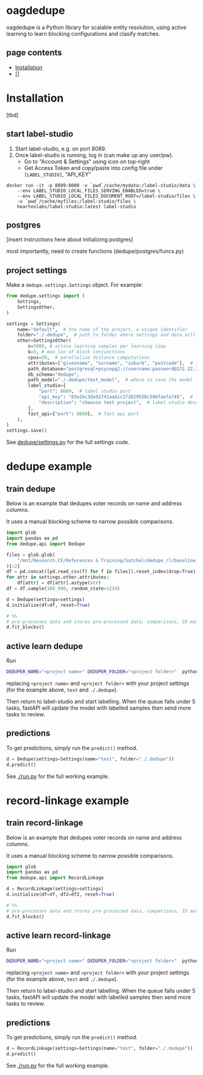 # oagdedupe  

oagdedupe is a Python library for scalable entity resolution, using active 
learning to learn blocking configurations and clasify matches. 

## page contents
- [Installation](#installation)
- []


# Installation<a name="#installation"></a>

[tbd]

## start label-studio<a name="#label-studio"></a>

1. Start label-studio, e.g. on port 8089.
2. Once label-studio is running, log in (can make up any user/pw).
    - Go to "Account & Settings" using icon on top-right
    - Get Access Token and copy/paste into config file under `[LABEL_STUDIO]`, "API_KEY"

```
docker run -it -p 8089:8080 -v `pwd`/cache/mydata:/label-studio/data \
	--env LABEL_STUDIO_LOCAL_FILES_SERVING_ENABLED=true \
	--env LABEL_STUDIO_LOCAL_FILES_DOCUMENT_ROOT=/label-studio/files \
	-v `pwd`/cache/myfiles:/label-studio/files \
	heartexlabs/label-studio:latest label-studio
```

## postgres<a name="#postgres"></a>

[insert instructions here about initializing postgres]

most importantly, need to create functions (dedupe/postgres/funcs.py)

## project settings<a name="#project-settings"></a>

Make a `dedupe.settings.Settings` object. For example:
```py
from dedupe.settings import (
    Settings,
    SettingsOther,
)

settings = Settings(
    name="default",  # the name of the project, a unique identifier
    folder="./.dedupe",  # path to folder where settings and data will be saved
    other=SettingsOther(
        n=5000, # active-learning samples per learning loop
        k=3, # max_len of block conjunctions
        cpus=20,  # parallelize distance computations
        attributes=["givenname", "surname", "suburb", "postcode"],  # list of entity attribute names
        path_database="postgresql+psycopg2://username:password@172.22.39.26:8000/db",  # where to save the sqlite database holding intermediate data
        db_schema="dedupe",
        path_model="./.dedupe/test_model",  # where to save the model
        label_studio={
            "port": 8089,  # label studio port
            "api_key": "83e2bc3da92741aa41c272829558c596faefa745",  # label studio port
            "description": "chansoo test project",  # label studio description of project
        },
        fast_api={"port": 8090},  # fast api port
    ),
)
settings.save()
```
See [dedupe/settings.py](./dedupe/settings.py) for the full settings code.

# dedupe example<a name="#dedupe-example"></a>

## train dedupe<a name="#train-dedupe"></a>

Below is an example that dedupes voter records on name and address columns.

It uses a manual blocking scheme to narrow possible comparisons.

```py
import glob
import pandas as pd
from dedupe.api import Dedupe

files = glob.glob(
    "/mnt/Research.CF/References & Training/Satchel/dedupe_rl/baseline_datasets/north_carolina_voters/*"
)[:2]
df = pd.concat([pd.read_csv(f) for f in files]).reset_index(drop=True)
for attr in settings.other.attributes:
    df[attr] = df[attr].astype(str)
df = df.sample(100_000, random_state=1234)

d = Dedupe(settings=settings)
d.initialize(df=df, reset=True)

# %%
# pre-processes data and stores pre-processed data, comparisons, ID matrices in SQLite db
d.fit_blocks()
```

## active learn dedupe<a name="#active-learn-dedupe"></a>

Run 

```sh
DEDUPER_NAME="<project name>" DEDUPER_FOLDER="<project folder>"  python -m dedupe.fastapi.main
```

replacing `<project name>` and `<project folder>` with your project settings (for the example above, `test` and `./.dedupe`).

Then return to label-studio and start labelling. When the queue falls under 5 tasks, fastAPI will update the model with labelled samples then send more tasks to review.

## predictions<a name="#predictions"></a>

To get predictions, simply run the `predict()` method.

```py
d = Dedupe(settings=Settings(name="test", folder="./.dedupe"))
d.predict()
```

See [./run.py](./run.py) for the full working example.


# record-linkage example<a name="#record-linkage-example"></a>

## train record-linkage<a name="#train-record-linkage"></a>

Below is an example that dedupes voter records on name and address columns.

It uses a manual blocking scheme to narrow possible comparisons.

```py
import glob
import pandas as pd
from dedupe.api import RecordLinkage

d = RecordLinkage(settings=settings)
d.initialize(df=df, df2=df2, reset=True)

# %%
# pre-processes data and stores pre-processed data, comparisons, ID matrices in SQLite db
d.fit_blocks()
```

## active learn record-linkage<a name="#active-learn-record-linkage"></a>

Run 

```sh
DEDUPER_NAME="<project name>" DEDUPER_FOLDER="<project folder>"  python -m dedupe.fastapi.main
```

replacing `<project name>` and `<project folder>` with your project settings (for the example above, `test` and `./.dedupe`).

Then return to label-studio and start labelling. When the queue falls under 5 tasks, fastAPI will update the model with labelled samples then send more tasks to review.

## predictions<a name="#predictions"></a>

To get predictions, simply run the `predict()` method.

```py
d = RecordLinkage(settings=Settings(name="test", folder="./.dedupe"))
d.predict()
```

See [./run.py](./run.py) for the full working example.
